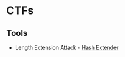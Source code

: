 # CTFs


## Tools

- Length Extension Attack - [Hash Extender](https://github.com/iagox86/hash_extender)
